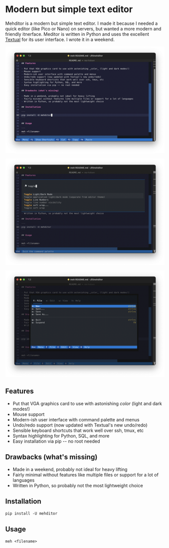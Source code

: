 # Modern but simple text editor

Mehditor is a modern but simple text editor. I made it because I needed a quick editor (like Pico or Nano) on servers,
but wanted a more modern and friendly itnerface. Meditor is written in Python and uses the excellent
 [Textual](https://textual.textualize.io) for its user interface. I wrote it in a weekend.

![Mehditor screenshot showing application in terminal window](https://github.com/kkinder/mehditor/blob/main/screenshots/meh-1.png)

![Mehditor screenshot showing application in terminal window](https://github.com/kkinder/mehditor/blob/main/screenshots/meh-2.png)

![Mehditor screenshot showing application in terminal window](https://github.com/kkinder/mehditor/blob/main/screenshots/meh-3.png)

## Features

- Put that VGA graphics card to use with astonishing _color_ (light and dark modes!)
- Mouse support
- Modern-ish user interface with command palette and menus
- Undo/redo support (now updated with Textual's new undo/redo)
- Sensible keyboard shortcuts that work well over ssh, tmux, etc
- Syntax highlighting for Python, SQL, and more
- Easy installation via pip -- no root needed

## Drawbacks (what's missing)

- Made in a weekend, probably not ideal for heavy lifting
- Fairly minimal without features like multiple files or support for a lot of languages
- Written in Python, so probably not the most lightweight choice

## Installation

```
pip install -U mehditor
```

## Usage

```
meh <filename>
```

